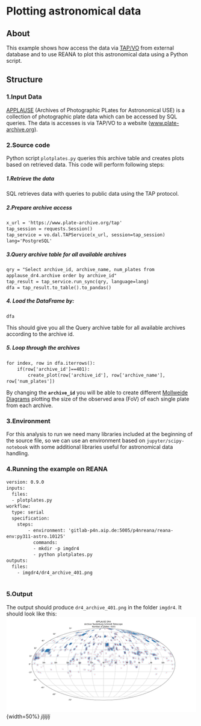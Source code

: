 # **Plotting astronomical data**

## About

This example shows how access the data via [TAP/VO](https://ned.ipac.caltech.edu/Documents/Guides/Interface/TAP) from external database and to use REANA to plot this astronomical data using a Python script.
## Structure

### 1.Input Data
[APPLAUSE](https://www.plate-archive.org/cms/home/) (Archives of Photographic PLates for Astronomical USE) is a collection of photographic plate data which can be accessed by  SQL queries.
The data is accesses is via TAP/VO to a website (www.plate-archive.org).
### 2.Source code
Python script `plotplates.py` queries this archive table and creates plots based on retrieved data.
This code will perform following steps:
##### 1.Retrieve the data
 SQL retrieves data with queries to public data using the TAP protocol.
##### 2.Prepare archive access
```
x_url = 'https://www.plate-archive.org/tap'
tap_session = requests.Session()
tap_service = vo.dal.TAPService(x_url, session=tap_session)
lang='PostgreSQL'

```
##### 3.Query archive table for all available archives
```
qry = "Select archive_id, archive_name, num_plates from applause_dr4.archive order by archive_id"
tap_result = tap_service.run_sync(qry, language=lang)
dfa = tap_result.to_table().to_pandas()

```
##### 4. Load the DataFrame by:
```
dfa
```
This should give you all the Query archive table for all available archives according to the archive id.
##### 5. Loop through the archives
```
for index, row in dfa.iterrows():
    if(row['archive_id']==401):
        create_plot(row['archive_id'], row['archive_name'], row['num_plates'])
```
By changing the **`archive_id`** you will be able to create different [Mollweide Diagrams](http://master.grad.hr/hdgg/kog_stranica/kog15/2Lapaine-KoG15.pdf) plotting the size of the observed area (FoV) of each single plate from each archive.
### 3.Environment
For this analysis to run we need many libraries included at the beginning of the source file, so we can use an environment based on `jupyter/scipy-notebook` with some additional libraries useful for astronomical data handling.
### 4.Running the example on REANA
```
version: 0.9.0
inputs:
  files:
  - plotplates.py
workflow:
  type: serial
  specification:
    steps:
        - environment: 'gitlab-p4n.aip.de:5005/p4nreana/reana-env:py311-astro.10125'
          commands:
          - mkdir -p imgdr4
          - python plotplates.py
outputs:
  files:
    - imgdr4/dr4_archive_401.png


```

### 5.Output 
The output should produce `dr4_archive_401.png` in the folder `imgdr4`.
It should look like this:
![](imgdr4/dr4_archive_401.png){width=50%}
*jljljlj*


